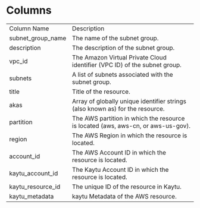 # Columns  

<table>
	<tr><td>Column Name</td><td>Description</td></tr>
	<tr><td>subnet_group_name</td><td>The name of the subnet group.</td></tr>
	<tr><td>description</td><td>The description of the subnet group.</td></tr>
	<tr><td>vpc_id</td><td>The Amazon Virtual Private Cloud identifier (VPC ID) of the subnet group.</td></tr>
	<tr><td>subnets</td><td>A list of subnets associated with the subnet group.</td></tr>
	<tr><td>title</td><td>Title of the resource.</td></tr>
	<tr><td>akas</td><td>Array of globally unique identifier strings (also known as) for the resource.</td></tr>
	<tr><td>partition</td><td>The AWS partition in which the resource is located (aws, aws-cn, or aws-us-gov).</td></tr>
	<tr><td>region</td><td>The AWS Region in which the resource is located.</td></tr>
	<tr><td>account_id</td><td>The AWS Account ID in which the resource is located.</td></tr>
	<tr><td>kaytu_account_id</td><td>The Kaytu Account ID in which the resource is located.</td></tr>
	<tr><td>kaytu_resource_id</td><td>The unique ID of the resource in Kaytu.</td></tr>
	<tr><td>kaytu_metadata</td><td>kaytu Metadata of the AWS resource.</td></tr>
</table>